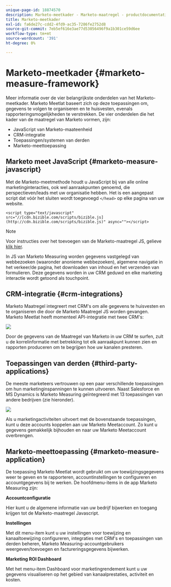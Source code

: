 ```yaml
---
unique-page-id: 18874570
description: Marketo-meetkader - Marketo-maatregel - productdocumentatie
title: Marketo-meetkader
exl-id: fa6de27c-cdd2-4fd9-ac35-7286fe2752d8
source-git-commit: 7eb5ef616e3ae77d53056496f9a1b301ce59d6ee
workflow-type: tm+mt
source-wordcount: '391'
ht-degree: 0%

---
```


# Marketo-meetkader {#marketo-measure-framework}

Meer informatie over de vier belangrijkste onderdelen van het Marketo-meetkader. Marketo Meetlat baseert zich op deze toepassingen om, gegevens te volgen te organiseren en te huisvesten, evenals rapporteringsmogelijkheden te verstrekken. De vier onderdelen die het kader van de maatregel van Marketo vormen, zijn:

* JavaScript van Marketo-maateenheid
* CRM-integratie
* Toepassingen/systemen van derden
* Marketo-meettoepassing

## Marketo meet JavaScript {#marketo-measure-javascript}

Met de Marketo-meetmethode houdt u JavaScript bij van alle online marketinginteracties, ook wel aanraakpunten genoemd, die perspectieven/leads met uw organisatie hebben. Het is een aangepast script dat vóór het sluiten wordt toegevoegd `</head>` op elke pagina van uw website.

`<script type="text/javascript" src="//[cdn.bizible.com/scripts/bizible.js](http://cdn.bizible.com/scripts/bizible.js)" async=""></script>`

>[!NOTE]
>
>Voor instructies over het toevoegen van de Marketo-maatregel JS, gelieve [klik hier](/help/marketo-measure-tracking/setting-up-tracking/adding-marketo-measure-script.md).

In JS van Marketo Measuring worden gegevens vastgelegd van webbezoeken (waaronder anonieme webbezoeken), algemene navigatie in het verkeer/de pagina, het downloaden van inhoud en het verzenden van formulieren. Deze gegevens worden in uw CRM geduwd en elke marketing interactie wordt getoond als touchpoint.

## CRM-integratie {#crm-integrations}

Marketo Maatregel integreert met CRM&#39;s om alle gegevens te huisvesten en te organiseren die door de Marketo Maatregel JS worden gevangen. Marketo Meetlat heeft momenteel API-integratie met twee CRM&#39;s:

![](assets/1-2.png)

Door de gegevens van de Maatregel van Marketo in uw CRM te surfen, zult u de korrelinformatie met betrekking tot elk aanraakpunt kunnen zien en rapporten produceren om te begrijpen hoe uw kanalen presteren.

## Toepassingen van derden {#third-party-applications}

De meeste marketeers vertrouwen op een paar verschillende toepassingen om hun marketinginspanningen te kunnen uitvoeren. Naast Salesforce en MS Dynamics is Marketo Measuring geïntegreerd met 13 toepassingen van andere bedrijven (zie hieronder).

![](assets/2-1.png)

Als u marketingactiviteiten uitvoert met de bovenstaande toepassingen, kunt u deze accounts koppelen aan uw Marketo Meetaccount. Zo kunt u gegevens gemakkelijk bijhouden en naar uw Marketo Meetaccount overbrengen.

## Marketo-meettoepassing {#marketo-measure-application}

De toepassing Marketo Meetlat wordt gebruikt om uw toewijzingsgegevens weer te geven en te rapporteren, accountinstellingen te configureren en accountgegevens bij te werken. De hoofdmenu-items in de app Marketo Measuring zijn:

**Accountconfiguratie**

Hier kunt u de algemene informatie van uw bedrijf bijwerken en toegang krijgen tot de Marketo-maatregel Javascript.

**Instellingen**

Met dit menu-item kunt u uw instellingen voor toewijzing en kanaaltoewijzing configureren, integraties met CRM&#39;s en toepassingen van derden beheren, Marketo Measuring-accountgebruikers weergeven/toevoegen en factureringsgegevens bijwerken.

**Marketing ROI Dashboard**

Met het menu-item Dashboard voor marketingrendement kunt u uw gegevens visualiseren op het gebied van kanaalprestaties, activiteit en kosten.
